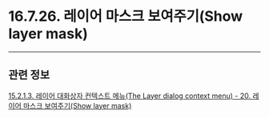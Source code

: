 # 16.7.26. 레이어 마스크 보여주기(Show layer mask)

***

## 관련 정보

[15.2.1.3. 레이어 대화상자 컨텍스트 메뉴(The Layer dialog context menu) - 20. 레이어 마스크 보여주기(Show layer mask)](./15-02-01-03-the_layer_dialog_context_menu.md#15-02-01-03-s20)